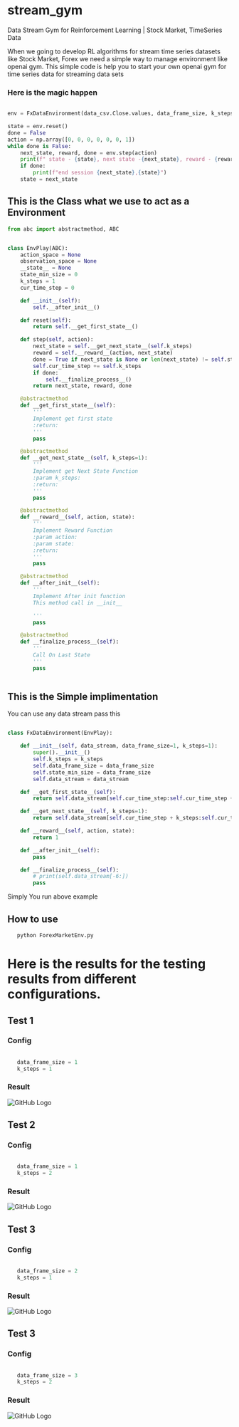 # stream_gym
Data Stream Gym for Reinforcement Learning | Stock Market, TimeSeries Data

When we going to develop RL algorithms for stream time series datasets like Stock Market, Forex we need a simple way to manage environment like openai gym. This simple code is help you to start your own openai gym for time series data for streaming data sets

### Here is the magic happen

```python

env = FxDataEnvironment(data_csv.Close.values, data_frame_size, k_steps=k_steps)

state = env.reset()
done = False
action = np.array([0, 0, 0, 0, 0, 0, 1])
while done is False:
    next_state, reward, done = env.step(action)
    print(f" state - {state}, next state -{next_state}, reward - {reward}, done status - {done}")
    if done:
        print(f"end session {next_state},{state}")
    state = next_state

```


##  This is the Class what we use to act as a Environment
```python
from abc import abstractmethod, ABC


class EnvPlay(ABC):
    action_space = None
    observation_space = None
    __state__ = None
    state_min_size = 0
    k_steps = 1
    cur_time_step = 0

    def __init__(self):
        self.__after_init__()

    def reset(self):
        return self.__get_first_state__()

    def step(self, action):
        next_state = self.__get_next_state__(self.k_steps)
        reward = self.__reward__(action, next_state)
        done = True if next_state is None or len(next_state) != self.state_min_size else False
        self.cur_time_step += self.k_steps
        if done:
            self.__finalize_process__()
        return next_state, reward, done

    @abstractmethod
    def __get_first_state__(self):
        '''
        Implement get first state
        :return:
        '''
        pass

    @abstractmethod
    def __get_next_state__(self, k_steps=1):
        '''
        Implement get Next State Function
        :param k_steps:
        :return:
        '''
        pass

    @abstractmethod
    def __reward__(self, action, state):
        '''
        Implement Reward Function
        :param action:
        :param state:
        :return:
        '''
        pass

    @abstractmethod
    def __after_init__(self):
        '''
        Implement After init function
        This method call in __init__

        '''
        pass

    @abstractmethod
    def __finalize_process__(self):
        '''
        Call On Last State
        '''
        pass



```
## This is the Simple implimentation 

You can use any data stream pass this

```python

class FxDataEnvironment(EnvPlay):

    def __init__(self, data_stream, data_frame_size=1, k_steps=1):
        super().__init__()
        self.k_steps = k_steps
        self.data_frame_size = data_frame_size
        self.state_min_size = data_frame_size
        self.data_stream = data_stream

    def __get_first_state__(self):
        return self.data_stream[self.cur_time_step:self.cur_time_step + self.data_frame_size]

    def __get_next_state__(self, k_steps=1):
        return self.data_stream[self.cur_time_step + k_steps:self.cur_time_step + k_steps + self.data_frame_size]

    def __reward__(self, action, state):
        return 1

    def __after_init__(self):
        pass

    def __finalize_process__(self):
        # print(self.data_stream[-6:])
        pass

```



Simply You run above example



## How to use

```python
   python ForexMarketEnv.py
```



# Here is the results for the testing results from different configurations.

## Test 1

### Config
```python
   
   data_frame_size = 1
   k_steps = 1
```
### Result
![GitHub Logo](https://raw.githubusercontent.com/ceylonai/stream_gym/master/image.png)




## Test 2

### Config
```python
   
   data_frame_size = 1
   k_steps = 2
```
### Result
![GitHub Logo](https://raw.githubusercontent.com/ceylonai/stream_gym/master/result1.png)


## Test 3

### Config
```python
   
   data_frame_size = 2
   k_steps = 1
```
### Result
![GitHub Logo](https://raw.githubusercontent.com/ceylonai/stream_gym/master/result2.png)



## Test 3

### Config
```python
   
   data_frame_size = 3
   k_steps = 2
```
### Result
![GitHub Logo](https://raw.githubusercontent.com/ceylonai/stream_gym/master/result3.png)
